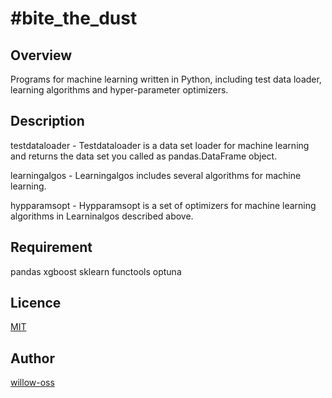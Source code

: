 #bite_the_dust
====

## Overview
Programs for machine learning written in Python, including test data loader, learning algorithms and hyper-parameter optimizers.

## Description
testdataloader - Testdataloader is a data set loader for machine learning and returns the data set you called as pandas.DataFrame object.

learningalgos - Learningalgos includes several algorithms for machine learning.

hypparamsopt - Hypparamsopt is a set of optimizers for machine learning algorithms in Learninalgos described above. 


## Requirement
pandas
xgboost
sklearn
functools
optuna

## Licence
[MIT](https://github.com/tcnksm/tool/blob/master/LICENCE)

## Author
[willow-oss](https://github.com/willow-oss)

